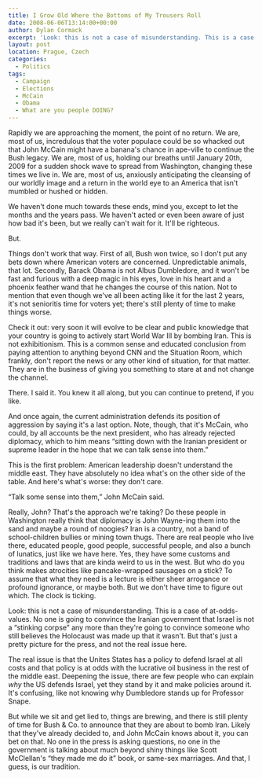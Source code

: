 ```yaml
---
title: I Grow Old Where the Bottoms of My Trousers Roll
date: 2008-06-06T13:14:00+00:00
author: Dylan Cormack
excerpt: 'Look: this is not a case of misunderstanding. This is a case of at-odds-values.'
layout: post
location: Prague, Czech
categories:
  - Politics
tags:
  - Campaign
  - Elections
  - McCain
  - Obama
  - What are you people DOING?
---
```

Rapidly we are approaching the moment, the point of no return. We are, most of us, incredulous that the voter populace could be so whacked out that John McCain might have a banana's chance in ape-ville to continue the Bush legacy. We are, most of us, holding our breaths until January 20th, 2009 for a sudden shock wave to spread from Washington, changing these times we live in. We are, most of us, anxiously anticipating the cleansing of our worldly image and a return in the world eye to an America that isn't mumbled or hushed or hidden.

We haven't done much towards these ends, mind you, except to let the months and the years pass. We haven't acted or even been aware of just how bad it's been, but we really can't wait for it. It'll be righteous.

But.

Things don't work that way. First of all, Bush won twice, so I don't put any bets down where American voters are concerned. Unpredictable animals, that lot. Secondly, Barack Obama is not Albus Dumbledore, and it won't be fast and furious with a deep magic in his eyes, love in his heart and a phoenix feather wand that he changes the course of this nation. Not to mention that even though we've all been acting like it for the last 2 years, it's not senioritis time for voters yet; there's still plenty of time to make things worse.

Check it out: very soon it will evolve to be clear and public knowledge that your country is going to actively start World War III by bombing Iran. This is not exhibitionism. This is a common sense and educated conclusion from paying attention to anything beyond CNN and the Situation Room, which frankly, don't report the news or any other kind of situation, for that matter. They are in the business of giving you something to stare at and not change the channel.

There. I said it. You knew it all along, but you can continue to pretend, if you like.

And once again, the current administration defends its position of aggression by saying it's a last option. Note, though, that it's McCain, who could, by all accounts be the next president, who has already rejected diplomacy, which to him means “sitting down with the Iranian president or supreme leader in the hope that we can talk sense into them.”

This is the first problem: American leadership doesn't understand the middle east. They have absolutely no idea what's on the other side of the table. And here's what's worse: they don't care.

“Talk some sense into them,” John McCain said.

Really, John? That's the approach we're taking? Do these people in Washington really think that diplomacy is John Wayne-ing them into the sand and maybe a round of noogies? Iran is a country, not a band of school-children bullies or mining town thugs. There are real people who live there, educated people, good people, successful people, and also a bunch of lunatics, just like we have here. Yes, they have some customs and traditions and laws that are kinda weird to us in the west. But who do you think makes atrocities like pancake-wrapped sausages on a stick? To assume that what they need is a lecture is either sheer arrogance or profound ignorance, or maybe both. But we don't have time to figure out which. The clock is ticking.

Look: this is not a case of misunderstanding. This is a case of at-odds-values. No one is going to convince the Iranian government that Israel is not a “stinking corpse” any more than they're going to convince someone who still believes the Holocaust was made up that it wasn't. But that's just a pretty picture for the press, and not the real issue here.

The real issue is that the Unites States has a policy to defend Israel at all costs and that policy is at odds with the lucrative oil business in the rest of the middle east. Deepening the issue, there are few people who can explain _why_ the US defends Israel, yet they stand by it and make policies around it. It's confusing, like not knowing why Dumbledore stands up for Professor Snape.

But while we sit and get lied to, things are brewing, and there is still plenty of time for Bush & Co. to announce that they are about to bomb Iran. Likely that they've already decided to, and John McCain knows about it, you can bet on that. No one in the press is asking questions, no one in the government is talking about much beyond shiny things like Scott McClellan's “they made me do it” book, or same-sex marriages. And that, I guess, is our tradition.
